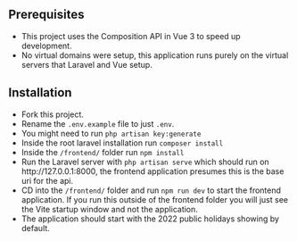 ## Prerequisites
<ul>
    <li>This project uses the Composition API in Vue 3 to speed up development.</li>
    <li>No virtual domains were setup, this application runs purely on the virtual servers that Laravel and Vue setup.</li>
</ul>

## Installation
<ul>
    <li>Fork this project.</li>
    <li>Rename the <code>.env.example</code> file to just <code>.env</code>.</li>
    <li>You might need to run <code>php artisan key:generate</code></li>
    <li>Inside the root laravel installation run <code>composer install</code></li>
    <li>Inside the <code>/frontend/</code> folder run <code>npm install</code></li>
    <li>Run the Laravel server with <code>php artisan serve</code> which should run on http://127.0.0.1:8000, the frontend application presumes this is the base uri for the api.</li>
    <li>CD into the <code>/frontend/</code> folder and run <code>npm run dev</code> to start the frontend application. If you run this outside of the frontend folder you will just see the Vite startup window and not the application.</li>
    <li>The application should start with the 2022 public holidays showing by default.</li>
</ul>





